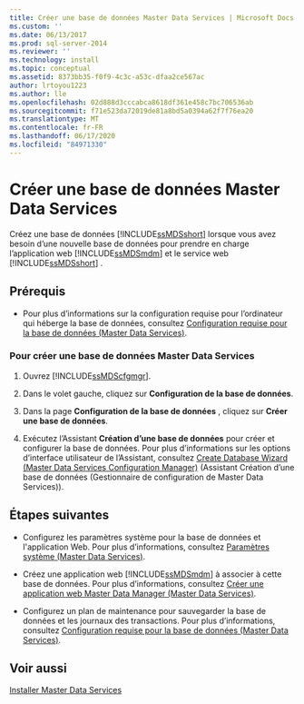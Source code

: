 ```yaml
---
title: Créer une base de données Master Data Services | Microsoft Docs
ms.custom: ''
ms.date: 06/13/2017
ms.prod: sql-server-2014
ms.reviewer: ''
ms.technology: install
ms.topic: conceptual
ms.assetid: 8373bb35-f0f9-4c3c-a53c-dfaa2ce567ac
author: lrtoyou1223
ms.author: lle
ms.openlocfilehash: 02d888d3cccabca8618df361e458c7bc706536ab
ms.sourcegitcommit: f71e523da72019de81a8bd5a0394a62f7f76ea20
ms.translationtype: MT
ms.contentlocale: fr-FR
ms.lasthandoff: 06/17/2020
ms.locfileid: "84971330"
---
```

# <a name="create-a-master-data-services-database"></a>Créer une base de données Master Data Services
  Créez une base de données [!INCLUDE[ssMDSshort](../../includes/ssmdsshort-md.md)] lorsque vous avez besoin d’une nouvelle base de données pour prendre en charge l’application web [!INCLUDE[ssMDSmdm](../../includes/ssmdsmdm-md.md)] et le service web [!INCLUDE[ssMDSshort](../../includes/ssmdsshort-md.md)] .  
  
## <a name="prerequisites"></a>Prérequis  
  
-   Pour plus d’informations sur la configuration requise pour l’ordinateur qui héberge la base de données, consultez [Configuration requise pour la base de données &#40;Master Data Services&#41;](database-requirements-master-data-services.md).  
  
### <a name="to-create-a-master-data-services-database"></a>Pour créer une base de données Master Data Services  
  
1.  Ouvrez [!INCLUDE[ssMDScfgmgr](../../includes/ssmdscfgmgr-md.md)].  
  
2.  Dans le volet gauche, cliquez sur **Configuration de la base de données**.  
  
3.  Dans la page **Configuration de la base de données** , cliquez sur **Créer une base de données**.  
  
4.  Exécutez l’Assistant **Création d’une base de données** pour créer et configurer la base de données. Pour plus d’informations sur les options d’interface utilisateur de l’Assistant, consultez [Create Database Wizard &#40;Master Data Services Configuration Manager&#41;](../create-database-wizard-master-data-services-configuration-manager.md) (Assistant Création d’une base de données (Gestionnaire de configuration de Master Data Services)).  
  
## <a name="next-steps"></a>Étapes suivantes  
  
-   Configurez les paramètres système pour la base de données et l'application Web. Pour plus d’informations, consultez [Paramètres système &#40;Master Data Services&#41;](../system-settings-master-data-services.md).  
  
-   Créez une application web [!INCLUDE[ssMDSmdm](../../includes/ssmdsmdm-md.md)] à associer à cette base de données. Pour plus d’informations, consultez [Créer une application web Master Data Manager &#40;Master Data Services&#41;](create-a-master-data-manager-web-application-master-data-services.md).  
  
-   Configurez un plan de maintenance pour sauvegarder la base de données et les journaux des transactions. Pour plus d’informations, consultez [Configuration requise pour la base de données &#40;Master Data Services&#41;](database-requirements-master-data-services.md).  
  
## <a name="see-also"></a>Voir aussi  
 [Installer Master Data Services](install-master-data-services.md)  
  
  
